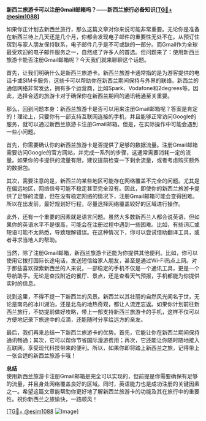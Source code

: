 **新西兰旅游卡可以注册Gmail邮箱吗？——新西兰旅行必备知识[[TG💪+ @esim1088](https://t.me/s/esim1088)]**

如果你正计划去新西兰旅行，那么这篇文章对你来说可能非常重要。无论你是准备在新西兰待上几天还是几个月，你都会发现电子邮件的重要性无处不在。从预订住宿到与家人朋友保持联系，电子邮件几乎是不可或缺的一部分。而Gmail作为全球最受欢迎的电子邮件服务之一，自然成了许多人的首选。但问题来了：使用新西兰旅游卡能否注册Gmail邮箱呢？今天我们就来聊聊这个话题。

首先，让我们明确什么是新西兰旅游卡。新西兰旅游卡通常指的是为游客提供的电话卡或SIM卡服务，这些卡可以帮助你在新西兰期间保持与外界的联络。新西兰的通信网络非常发达，拥有多个运营商，比如Spark、Vodafone和2degrees等。因此，选择合适的旅游卡对于确保你在新西兰期间的通讯畅通至关重要。

那么，回到问题本身：新西兰旅游卡是否可以用来注册Gmail邮箱呢？答案是肯定的！理论上，只要你有一部支持互联网连接的手机，并且能够正常访问Google的服务，就可以通过新西兰旅游卡注册Gmail邮箱。但是，在实际操作中可能会遇到一些小问题。

首先，你需要确认你的新西兰旅游卡是否提供了足够的数据流量。注册Gmail邮箱需要访问Google的官方网站，并完成一系列的步骤，这通常需要消耗一定的流量。如果你的卡提供的流量有限，建议提前检查一下剩余流量，或者考虑购买额外的数据包。

其次，需要注意的是，新西兰的某些地区可能存在网络覆盖不完全的问题。尤其是在偏远地区，网络信号可能不稳定甚至完全没有。因此，即使你的新西兰旅游卡提供了足够的流量，但在没有稳定网络的情况下，注册Gmail邮箱可能会变得困难。所以在出发前，最好规划好行程，尽量选择网络覆盖较好的区域进行操作。

此外，还有一个重要的因素就是语言问题。虽然大多数新西兰人都会说英语，但如果你的英语水平不是很高，可能会在注册过程中遇到一些困难。比如，有些词汇或短语可能不太熟悉，导致理解错误。在这种情况下，你可以尝试借助翻译工具，或者寻求当地人的帮助。

当然，除了注册Gmail邮箱，新西兰旅游卡还能为你提供其他便利。比如，你可以使用它拨打国际长途电话，发送短信给家人朋友，甚至是通过Wi-Fi热点上网。对于那些喜欢探索新西兰的人来说，一部稳定的手机不仅是一个通讯工具，更是一个导航助手。无论是查找附近的餐厅、景点，还是查看天气预报，手机都能为你提供实时的信息。

说到这里，不得不提一下新西兰的风景。新西兰以其壮丽的自然风光闻名于世，无论是南岛的冰川湖泊，还是北岛的地热奇观，都让人流连忘返。如果你计划前往新西兰旅行，不妨提前做好攻略，带上一部支持新西兰旅游卡的手机，这样不仅可以方便地记录下旅途中的点滴，还能随时分享给远方的亲友。

最后，我们再来总结一下新西兰旅游卡的优势。首先，它能让你在新西兰期间保持通讯畅通；其次，它可以帮你节省国际漫游费用；再次，它还能让你随时随地接入互联网，享受现代科技带来的便利。所以，如果你即将踏上新西兰之旅，记得带上一张合适的新西兰旅游卡哦！

**总结**  
使用新西兰旅游卡注册Gmail邮箱是完全可以实现的，但前提是你需要确保有足够的流量，并且身处网络覆盖良好的区域。同时，英语能力也是成功注册的关键因素之一。希望这篇文章能帮助你更好地了解新西兰旅游卡的功能及其在旅行中的重要性。祝你新西兰之旅愉快，一路顺风！

[[TG💪+ @esim1088](https://t.me/s/esim1088) ![Image](https://i.postimg.cc/4NQfJmqS/Snipaste-2025-05-13-00-14-12.png)]